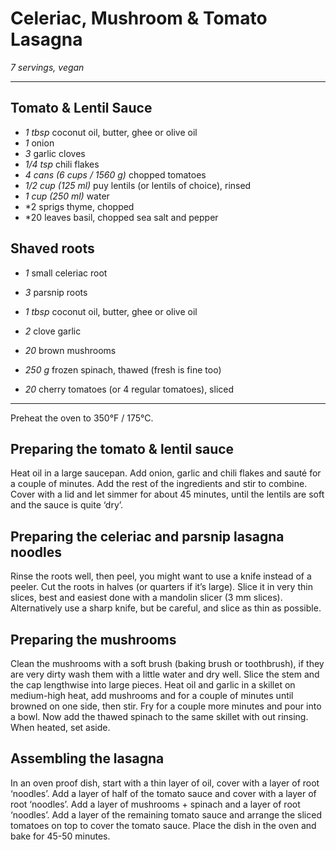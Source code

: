 # Celeriac, Mushroom & Tomato Lasagna

*7 servings, vegan*

---

## Tomato & Lentil Sauce
- *1 tbsp* coconut oil, butter, ghee or olive oil
- *1* onion
- *3* garlic cloves
- *1/4 tsp* chili flakes
- *4 cans (6 cups / 1560 g)* chopped tomatoes
- *1/2 cup (125 ml)* puy lentils (or lentils of choice), rinsed
- *1 cup (250 ml)* water
- *2 sprigs thyme, chopped
- *20 leaves basil, chopped
sea salt and pepper

## Shaved roots
- *1* small celeriac root
- *3* parsnip roots

- *1 tbsp* coconut oil, butter, ghee or olive oil
- *2* clove garlic
- *20* brown mushrooms
- *250 g* frozen spinach, thawed (fresh is fine too)
- *20* cherry tomatoes (or 4 regular tomatoes), sliced

---

Preheat the oven to 350°F / 175°C.

## Preparing the tomato & lentil sauce
Heat oil in a large saucepan. Add onion, garlic and chili flakes and sauté for a couple of minutes. Add the rest of the ingredients and stir to combine. Cover with a lid and let simmer for about 45 minutes, until the lentils are soft and the sauce is quite ‘dry’.

## Preparing the celeriac and parsnip lasagna noodles
Rinse the roots well, then peel, you might want to use a knife instead of a peeler. Cut the roots in halves (or quarters if it’s large). Slice it in very thin slices, best and easiest done with a mandolin slicer (3 mm slices). Alternatively use a sharp knife, but be careful, and slice as thin as possible.

## Preparing the mushrooms
Clean the mushrooms with a soft brush (baking brush or toothbrush), if they are very dirty wash them with a little water and dry well. Slice the stem and the cap lengthwise into large pieces. Heat oil and garlic in a skillet on medium-high heat, add mushrooms and for a couple of minutes until browned on one side, then stir. Fry for a couple more minutes and pour into a bowl. Now add the thawed spinach to the same skillet with out rinsing. When heated, set aside.

## Assembling the lasagna
In an oven proof dish, start with a thin layer of oil, cover with a layer of root ‘noodles’. Add a layer of half of the tomato sauce and cover with a layer of root ‘noodles’. Add a layer of mushrooms + spinach and a layer of root ‘noodles’. Add a layer of the remaining tomato sauce and arrange the sliced tomatoes on top to cover the tomato sauce. Place the dish in the oven and bake for 45-50 minutes.
